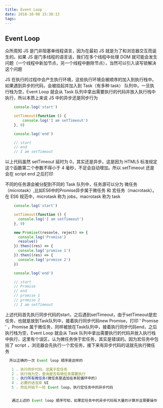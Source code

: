 ```yaml
---
title: Event Loop
date: 2018-10-08 15:38:13
tags:
---
```

## Event Loop
众所周知 JS 是门非阻塞单线程语言，因为在最初 JS 就是为了和浏览器交互而诞生的。如果 JS 是门多线程的语言话，我们在多个线程中处理 DOM 就可能会发生问题（一个线程中新加节点，另一个线程中删除节点），当然可以引入读写锁解决这个问题

JS 在执行的过程中会产生执行环境，这些执行环境会被顺序的加入到执行栈中。如果遇到异步的代码，会被挂起并加入到 Task（有多种 task） 队列中。一旦执行栈为空，Event Loop 就会从 Task 队列中拿出需要执行的代码并放入执行栈中执行，所以本质上来说 JS 中的异步还是同步行为

```javascript
    console.log('start')

    setTimeout(function () {
        console.log('I am setTimeout')
    }, 0)

    console.log('end')

    // start
    // end
    // I am setTimeout

```
以上代码虽然 setTimeout 延时为 0，其实还是异步。这是因为 HTML5 标准规定这个函数第二个参数不得小于 4 毫秒，不足会自动增加。所以 setTimeout 还是会在 script end 之后打印

不同的任务源会被分配到不同的 Task 队列中，任务源可以分为 微任务（microtask）,比如ES6中的Promise异步属于微任务 和 宏任务（macrotask）。在 ES6 规范中，microtask 称为 jobs，macrotask 称为 task

```javascript
    console.log('start')

    setTimeout(function () {
      console.log('I am setTimeout')
    }, 0)

    new Promise((resovle, reject) => {
      console.log('Promise')
      resolve()
    }).then((res) => {
      console.log('promise 1')
    }).then((res) => {
      console.log('promise 2')
    })

    console.log('end')

    // start
    // Promise
    // end
    // promise 1
    // promise 2
    // I am setTimeout
```

上述代码首先执行同步代码的start，之后遇到setTimeout，由于setTimeout是宏任务，也就是放到Task队列中，接着执行同步代码new Promise，打印  ' Promise ' ，Promise 属于微任务，同样被放在Task队列中，接着执行同步代码end，之后执行栈为空，Event Loop 就会从 Task 队列中拿出需要执行的代码并放入执行栈中执行，这里有个误区，认为微任务快于宏任务，其实是错误的。因为宏任务中包括了 script ，浏览器会先执行一个宏任务，接下来有异步代码的话就先执行微任务

```javascript
  所以正确的一次 Event loop 顺序是这样的

   1 . 执行同步代码，这属于宏任务
   2 . 执行栈为空，查询是否有微任务需要执行
   3 . 执行所有微任务(微任务是追加在本轮循环中的)
   4 . 必要的话渲染 UI
   5 . 然后开始下一轮 Event loop，执行宏任务中的异步代码


   通过上述的 Event loop 顺序可知，如果宏任务中的异步代码有大量的计算并且需要操作 DOM 的话，为了更快的 界面响应，我们可以把操作 DOM 放入微任务中。

```

